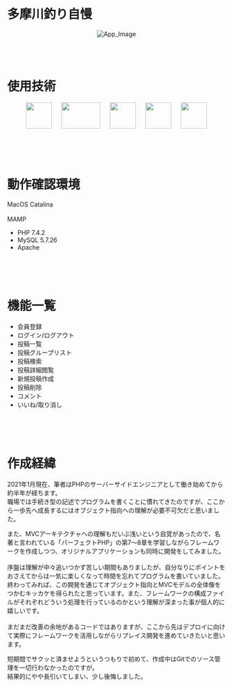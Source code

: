 # 多摩川釣り自慢
<div  align="center">
    <img src="https://i.gyazo.com/dc590c37433d97af455dc5450b920c43.gif" alt="App_Image">
</div>
<br>
<br>
<br>

# 使用技術
<p align="center">
  <a href="https://www.php.net/"><img src="https://upload.wikimedia.org/wikipedia/commons/2/27/PHP-logo.svg" height="60px;" /></a>
  &emsp;
  <a href="https://getbootstrap.jp/"><img src="https://getbootstrap.jp/docs/4.5/assets/img/bootstrap-stack.png" height="60px;" width="90px;" /></a>
  &emsp;
  <a href="https://jquery.com/"><img src="https://user-images.githubusercontent.com/57832553/73933784-96712500-4920-11ea-974f-23b73e2c6113.png" height="60px;"/></a>
  &emsp;
  <a href="https://httpd.apache.org/"><img src="https://upload.wikimedia.org/wikipedia/commons/d/db/Apache_HTTP_server_logo_%282016%29.svg" height="60px;" /></a>
  &emsp;
  <a href="https://www.mysql.com/jp/"><img src="https://d1.awsstatic.com/asset-repository/products/amazon-rds/1024px-MySQL.ff87215b43fd7292af172e2a5d9b844217262571.png" height="60px;" /></a>
</p>

<br>
<br>
<br>

# 動作確認環境

MacOS Catalina
<br>
<br>
MAMP
- PHP 7.4.2
- MySQL 5.7.26
- Apache

<br>
<br>
<br>

# 機能一覧
- 会員登録
- ログイン/ログアウト
- 投稿一覧
- 投稿グループリスト
- 投稿検索
- 投稿詳細閲覧
- 新規投稿作成
- 投稿削除
- コメント
- いいね/取り消し

<br>
<br>
<br>

# 作成経緯
2021年1月現在、筆者はPHPのサーバーサイドエンジニアとして働き始めてから約半年が経ちます。<br>
職場では手続き型の記述でプログラムを書くことに慣れてきたのですが、ここから一歩先へ成長するにはオブジェクト指向への理解が必要不可欠だと思いました。

また、MVCアーキテクチャへの理解もだいぶ浅いという自覚があったので、名著と言われている「パーフェクトPHP」の第7〜8章を学習しながらフレームワークを作成しつつ、オリジナルアプリケーションも同時に開発をしてみました。<br>
<br>
序盤は理解が中々追いつかず苦しい期間もありましたが、自分なりにポイントをおさえてからは一気に楽しくなって時間を忘れてプログラムを書いていました。<br>
終わってみれば、この開発を通じてオブジェクト指向とMVCモデルの全体像をつかむキッカケを得られたと思っています。また、フレームワークの構成ファイルがそれぞれどういう処理を行っているのかという理解が深まった事が個人的に嬉しいです。<br>
<br>
まだまだ改善の余地があるコードではありますが、ここから先はデプロイに向けて実際にフレームワークを活用しながらリプレイス開発を進めていきたいと思います。<br>

短期間でサクッと済ませようというつもりで初めて、作成中はGitでのソース管理を一切行わなかったのですが。<br>
結果的にやや長引いてしまい、少し後悔しました。

<br>
<br>
<br>
